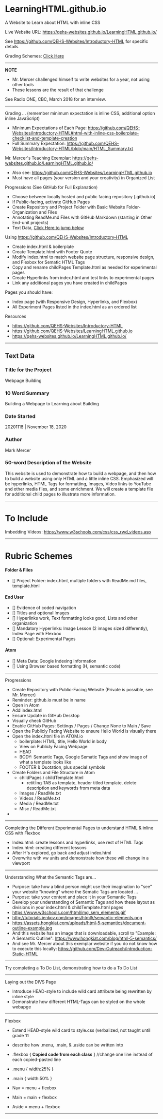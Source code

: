 # LearningHTML.github.io
A Website to Learn about HTML with inline CSS

Live Website URL: https://qehs-websites.github.io/LearningHTML.github.io/

See https://github.com/QEHS-Websites/Introductory-HTML
for specific details

Grading Schemes: <a href="https://github.com/QEHS-Websites/LearningHTML.github.io#rubric-schemes">Click Here</a>

---

**NOTE**
- Mr. Mercer challenged himself to write websites for a year, not using other tools
- These lessons are the result of that challenge

See Radio ONE, CBC, March 2018 for an interview.

---

Grading ... (remember minimum expectation is inline CSS, additional option inline JavaScript)
- Minimum Expectations of Each Page: https://github.com/QEHS-Websites/Introductory-HTML#html-with-inline-css-boilerplate-checklist-and-template-creation
- Full Summary Expectation: https://github.com/QEHS-Websites/Introductory-HTML/blob/main/HTML_Summary.txt

Mr. Mercer's Teaching Exemplar: https://qehs-websites.github.io/LearningHTML.github.io/
- Also see: https://github.com/QEHS-Websites/LearningHTML.github.io
- Must have all pages (your version and your creativity) in Organized List

Progressions (See GitHub for Full Explanation)
- Choose between locally hosted and public facing repository (.github.io)
- If Public-facing, activate GitHub Pages
- Create Repository and Project Folder with Basic Website Folder-Organization and Files
- Annotating ReadMe.md Files with GitHub Markdown (starting in Other End-unit projects)
- Text Data, <a href="https://github.com/QEHS-Websites/LearningHTML.github.io#text-data">Click Here to jump below</a>

Using https://github.com/QEHS-Websites/Introductory-HTML
- Create index.html & boilerplate
- Create Template.html with Footer Quote
- Modify index.html to match website page structure, responsive design, and Flexbox for Sematic HTML Tags
- Copy and rename childPages Template.html as needed for experimental pages
- Create Hyperlinks from index.html and test links to experimental pages
- Link any additional pages you have created in childPages

Pages you should have:
- Index page (with Responsive Design, Hyperlinks, and Flexbox)
- All Experiment Pages listed in the index.html as an ordered list

Resources
- https://github.com/QEHS-Websites/Introductory-HTML
- https://github.com/QEHS-Websites/LearningHTML.github.io
- https://qehs-websites.github.io/LearningHTML.github.io/

---

## Text Data

### Title for the Project
Webpage Building

### 10 Word Summary
Building a Webpage to Learning about Building

### Date Started
20201118 | November 18, 2020

### Author
Mark Mercer

### 50-word Description of the Website
This website is used to demonstrate how to build a webpage, and then how to build a website using only HTML and a little inline CSS. Emphasized will be hyperlinks, HTML Tags for formatting, Images, Video links to YouTube and other media files, and some enrichment. We will create a template file for additional child pages to illustrate more information.

---

# To Include

Imbedding Videos: https://www.w3schools.com/css/css_rwd_videos.asp

---

# Rubric Schemes

#### Folder & Files
- [] Project Folder: index.html, multiple folders with ReadMe.md files, template.html

#### End User
- [] Evidence of coded navigation
- [] Titles and optional Images
- [] Hyperlinks work, Text formatting looks good, Lists and other organization
- [] Mandatory Hyperlinks: Image Lesson (2 images sized differently), Index Page with Flexbox
- [] Optional: Experimental Pages

#### Atom
- [] Meta Data: Google Indexing Information
- [] Using Browser based formatting (H, semantic code)

---

Progressions
- Create Repository with Public-Facing Website (Private is possible, see Mr. Mercer)
- Reminder: github.io must be in name
- Open in Atom
- Add index.html
- Ensure Update in GitHub Desktop
- Visually check GitHub
- Enable GitHub Pages: Settings / Pages / Change None to Main / Save
- Open the Publicly Facing Website to ensure Hello World is visually there
- Open the index.html file in ATOM.io
  - boilerplate: HTML, title, Hello World in body
  - View on Publicly Facing Webpage
  - HEAD
  - BODY: Semantic Tags, Google Sematic Tags and show image of what a template looks like
  - FOOTER & Quotation, plus special symbols
- Create Folders and File Structure in Atom
  - childPages / childTemplate.html
    - retitling TAB as template, header titled template, delete description and keywords from meta data
  - Images / ReadMe.txt
  - Videos / ReadMe.txt
  - Media / ReadMe.txt
  - Misc / ReadMe.txt
-

---

Completing the Different Experimental Pages to understand HTML & inline CSS with Flexbox
- Index.html: create lessons and hyperlinks, use rest of HTML Tags
- Index.html: creating different lessons
- After H's explored, go back and adjust index.html
- Overwrite with vw units and demonstrate how these will change in a viewport

---

Understanding What the Semantic Tags are...
- Purpose: take how a blind person might use their imagination to "see" your website "knowing" where the Sematic Tags are located ...
- Purpose: take your content and place it in your Semantic Tags
- Develop your understanding of Semantic Tags and how these layout as divisions in your index.html & childTemplate.html pages
- https://www.w3schools.com/html/img_sem_elements.gif
- http://tutorials.jenkov.com/images/html5/semantic-elements.png
- https://assets.hongkiat.com/uploads/html-5-semantics/document-outline-example.jpg
- And this website has an image that is downloadable, scroll to "Example: A Semantic Outline": https://www.hongkiat.com/blog/html-5-semantics/
- And see Mr. Mercer about this exemplar website if you do not know how to execute this locally: https://github.com/Dev-Outreach/Introduction-Static-HTML

---

Try completing a To Do List, demonstrating how to do a To Do List

---

Laying out the DIVS Page
- Introduce HEAD-style to include wild card attribute being rewritten by inline style
- Demonstrate how different HTML-Tags can be styled on the whole webapge

---

Flexbox
- Extend HEAD-style wild card to style.css (verbalized, not taught until grade 11
- describe how .menu, .main, & .aside can be written into 

- .flexbox { **Copied code from each class** } //change one line instead of each copied-pasted line
- .menu { width:25% }
- .main { width:50% }

- Nav = menu + flexbox
- Main = main + flexbox
- Aside = menu + flexbox

---

